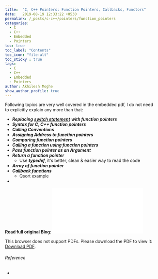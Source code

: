 ```yaml
---
title:  "C, C++ Pointers: Function Pointers, Callbacks, Functors"
date:   2019-08-19 12:33:22 +0530
permalink: /_posts/c-c++/pointers/function_pointers
categories:
  - C
  - C++
  - Embedded
  - Pointers
toc: true
toc_label: "Contents"
toc_icon: "file-alt"
toc_sticky : true
tags:
  - C
  - C++
  - Embedded
  - Pointers
author: Akhilesh Moghe
show_author_profile: true
---
```


Following topics are very well covered in the embedded pdf, I do not need to explicitly explain any more than that:
  - __*Replacing*__ __*<u>switch statement</u>*__ __*with function pointers*__
  - __*Syntax for C, C++ function pointers*__
  - __*Calling Conventions*__
  - __*Assigning Address to function pointers*__
  - __*Comparing function pointers*__
  - __*Calling a function using function pointers*__
  - __*Pass function pointer as an Argument*__
  - __*Return a function pointer*__
    - Use __*typedef*__, it's better, clean & easier way to read the code
  - __*Array of function pointer*__
  - __*Callback functions*__
    - Qsort example
  - 
    
__Read full original Blog__:
<object data="/assets/docs/c-cpp/pointers/FuncPtrCallbacksCallingConventionFunctors.pdf" type="application/pdf" width="1150px" height="1000px">
  <embed src="/assets/docs/c-cpp/pointers/FuncPtrCallbacksCallingConventionFunctors.pdf">
      <p>This browser does not support PDFs. Please download the PDF to view it: <a href="/assets/docs/c-cpp/pointers/FuncPtrCallbacksCallingConventionFunctors.pdf">Download PDF</a>.</p>
  </embed>
</object>

###### Reference
  - 


